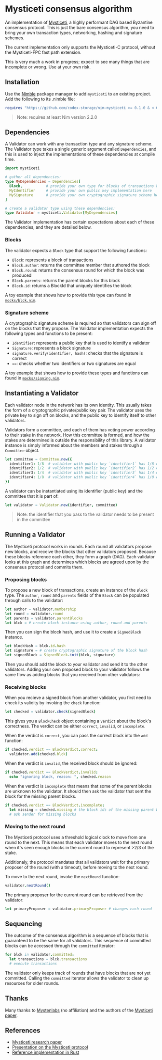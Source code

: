 Mysticeti consensus algorithm
=============================

An implementation of [Mysticeti][1], a highly performant DAG based Byzantine
consensus protocol. This is just the bare consensus algorithm, you need to bring
your own transaction types, networking, hashing and signature schemes.

The current implementation only supports the Mysticeti-C protocol, without the
Mysticeti-FPC fast path extension.

This is very much a work in progress; expect to see many things that are
incomplete or wrong. Use at your own risk.

[1]: https://arxiv.org/abs/2310.14821

Installation
------------

Use the [Nimble][2] package manager to add `mysticeti` to an existing project.
Add the following to its .nimble file:

```nim
requires "https://github.com/codex-storage/nim-mysticeti >= 0.1.0 & < 0.2.0"
```

> Note: requires at least Nim version 2.2.0

[2]: https://github.com/nim-lang/nimble

Dependencies
------------

A Validator can work with any transaction type and any signature scheme. The
Validator type takes a single generic argument called `Dependencies`, and this
is used to inject the implementations of these dependencies at compile time.

```nim
import mysticeti

# gather all dependencies:
type MyDependencies = Dependencies[
  Block,           # provide your own type for blocks of transactions here
  MyIdentifier     # provide your own public key implementation here
  MySignature      # provide your own cryptographic signature scheme here
]

# create a validator type using these dependencies:
type Validator = mysticeti.Validator[MyDependencies]
```

The Validator implementation has certain expectations about each of these
dependencies, and they are detailed below.

### Blocks

The validator expects a `Block` type that support the following functions:

  * `Block`: represents a block of transactions
  * `Block.author`: returns the committee member that authored the block
  * `Block.round`: returns the consensus round for which the block was produced
  * `Block.parents`: returns the parent blocks for this block
  * `Block.id`: returns a BlockId that uniquely identifies the block

A toy example that shows how to provide this type can found in
[`mocks/blck.nim`](tests/mysticeti/mocks/blck.nim).

### Signature scheme

A cryptographic signature scheme is required so that validators can sign off on
the blocks that they propose. The Validator implementation expects the following
types and functions to be present:

   * `Identifier`: represents a public key that is used to identify a validator
   * `Signature`: represents a block signature
   * `signature.verify(identifier, hash)`: checks that the signature is correct
   * `==`: checks whether two identifiers or two signatures are equal

A toy example that shows how to provide these types and functions can found in
[`mocks/signing.nim`](tests/mysticeti/mocks/signing.nim).

Instantiating a Validator
-------------------------

Each validator node in the network has its own identity. This usually takes the
form of a cryptographic private/public key pair. The validator uses the private
key to sign off on blocks, and the public key to identify itself to other
validators.

Validators form a committee, and each of them has voting power according to
their stake in the network. How this committee is formed, and how the stakes are
determined is outside the responsibility of this library. A validator instance
is simply informed about the members and stakes through a `Committee` object.

```nim
let committee = Committee.new({
  identifier1: 1/8  # validator with public key `identifier1` has 1/8 of the total stake
  identifier2: 1/2  # validator with public key `identifier2` has 1/2 of the total stake
  identifier3: 1/4  # validator with public key `identifier3` has 1/4 of the total stake
  identifier4: 1/8  # validator with public key `identifier4` has 1/8 of the total stake
})
```

A validator can be instantiated using its identifier (public key) and the
committee that it is part of:

```nim
let validator = Validator.new(identifier, committee)
```

> Note: the identifier that you pass to the validator needs to be present in the
> committee

Running a Validator
-------------------

The Mysticeti protocol works in rounds. Each round all validators propose new
blocks, and receive the blocks that other validators proposed. Because these
blocks reference each other, they form a graph (DAG). Each validator looks at
this graph and determines which blocks are agreed upon by the consensus protocol
and commits them.

### Proposing blocks

To propose a new block of transactions, create an instance of the `Block` type.
The `author`, `round` and `parents` fields of the `Block` can be populated
through calls to the validator:

```nim
let author = validator.membership
let round = validator.round
let parents = validator.parentBlocks
let blck = # create block instance using author, round and parents
```

Then you can sign the block hash, and use it to create a `SignedBlock` instance.

```nim
let blockHash = blck.id.hash
let signature = # create cryptographic signature of the block hash
let signedBlock = SignedBlock.init(blck, signature)
```

Then you should add the block to your validator and send it to the other
validators. Adding your own proposed block to your validator follows the same
flow as adding blocks that you received from other validators:

### Receiving blocks

When you recieve a signed block from another validator, you first need to check
its validity by invoking the `check` function:

```nim
let checked = validator.check(signedBlock)
```

This gives you a `BlockCheck` object containing a `verdict` about the block's
correctness. The verdict can be either `correct`, `invalid`, or `incomplete`.

When the verdict is `correct`, you can pass the correct block into the `add`
function:

```nim
if checked.verdict == BlockVerdict.correct:
  validator.add(checked.blck)
```

When the verdict is `invalid`, the received block should be ignored:

```nim
if checked.verdict == BlockVerdict.invalid:
  echo "ignoring block, reason: ", checked.reason
```

When the verdict is `incomplete` that means that some of the parent blocks are
unknown to the validator. It should then ask the validator that sent the block
for the missing parent blocks.

```nim
if checked.verdict == BlockVerdict.incomplete:
  let missing = checked.missing # the block ids of the missing parent blocks
  # ask sender for missing blocks
```

### Moving to the next round

The Mysticeti protocol uses a threshold logical clock to move from one round to
the next. This means that each validator moves to the next round when it's seen
enough blocks in the current round to represent >2/3 of the stake.

Additionaly, the protocol mandates that all validators wait for the primary
proposer of the round (with a timeout), before moving to the next round.

To move to the next round, invoke the `nextRound` function:

```nim
validator.nextRound()
```

The primary proposer for the current round can be retrieved from the validator:

```nim
let primaryProposer = validator.primaryProposer # changes each round
```

Sequencing
----------

The outcome of the consensus algorithm is a sequence of blocks that is
guaranteed to be the same for all validators. This sequence of committed blocks can be accessed through the `committed`
iterator:

```nim
for blck in validator.committed:
  let transactions = blck.transactions
  # execute transactions
```

The validator only keeps track of rounds that have blocks that are not yet
committed. Calling the `committed` iterator allows the validator to clean up
resources for older rounds.

Thanks
------

Many thanks to [Mystenlabs][5] (no affiliation) and the authors of the [Mysticeti
paper][1].

References
----------

  * [Mysticeti research paper][1]
  * [Presentation on the Mysticeti protocol][3]
  * [Reference implementation in Rust][4]

[3]: https://www.youtube.com/watch?v=wRXhxB0mR8Y
[4]: https://github.com/mystenlabs/mysticeti
[5]: https://www.mystenlabs.com/
